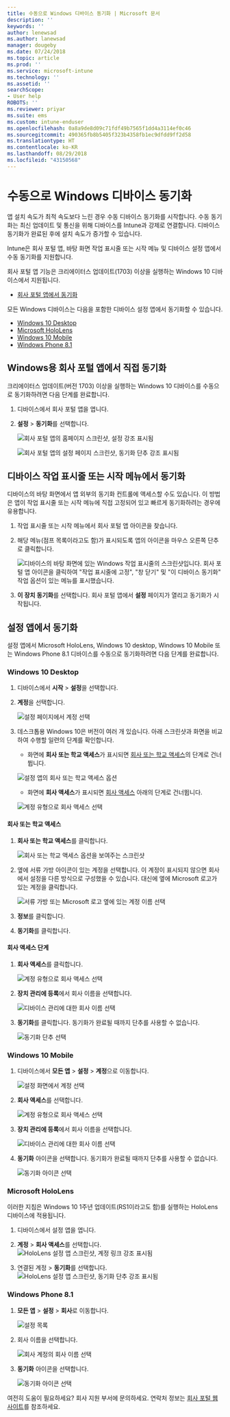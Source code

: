 ```yaml
---
title: 수동으로 Windows 디바이스 동기화 | Microsoft 문서
description: ''
keywords: ''
author: lenewsad
ms.author: lanewsad
manager: dougeby
ms.date: 07/24/2018
ms.topic: article
ms.prod: ''
ms.service: microsoft-intune
ms.technology: ''
ms.assetid: ''
searchScope:
- User help
ROBOTS: ''
ms.reviewer: priyar
ms.suite: ems
ms.custom: intune-enduser
ms.openlocfilehash: 0a8a9de8d09c71fdf49b7565f1dd4a3114ef0c46
ms.sourcegitcommit: 490365fb8b5405f323b4358fb1ec9dfdd9ff2d58
ms.translationtype: HT
ms.contentlocale: ko-KR
ms.lasthandoff: 08/29/2018
ms.locfileid: "43150568"
---
```

# <a name="sync-your-windows-device-manually"></a>수동으로 Windows 디바이스 동기화

앱 설치 속도가 최적 속도보다 느린 경우 수동 디바이스 동기화를 시작합니다. 수동 동기화는 최신 업데이트 및 통신을 위해 디바이스를 Intune과 강제로 연결합니다. 디바이스 동기화가 완료된 후에 설치 속도가 증가할 수 있습니다.

Intune은 회사 포털 앱, 바탕 화면 작업 표시줄 또는 시작 메뉴 및 디바이스 설정 앱에서 수동 동기화를 지원합니다. 

회사 포털 앱 기능은 크리에이터스 업데이트(1703) 이상을 실행하는 Windows 10 디바이스에서 지원됩니다. 
* [회사 포털 앱에서 동기화](#Sync-from-Company-Portal-app-for-Windows)  

모든 Windows 디바이스는 다음을 포함한 디바이스 설정 앱에서 동기화할 수 있습니다.

* [Windows 10 Desktop](#windows-10-desktop)  
* [Microsoft HoloLens](#microsoft-hololens)   
* [Windows 10 Mobile](#windows-10-mobile)  
* [Windows Phone 8.1](#windows-phone-81)    

## <a name="sync-directly-from-company-portal-app-for-windows"></a>Windows용 회사 포털 앱에서 직접 동기화
크리에이터스 업데이트(버전 1703) 이상을 실행하는 Windows 10 디바이스를 수동으로 동기화하려면 다음 단계를 완료합니다.

1.  디바이스에서 회사 포털 앱을 엽니다.

2.  **설정** > **동기화**를 선택합니다.

    ![회사 포털 앱의 홈페이지 스크린샷, 설정 강조 표시됨](./media/RS1_homePage_settings_04.png)  
    
    ![회사 포털 앱의 설정 페이지 스크린샷, 동기화 단추 강조 표시됨](./media/RS1_settingspage_sync05.png)  

## <a name="sync-from-device-taskbar-or-start-menu"></a>디바이스 작업 표시줄 또는 시작 메뉴에서 동기화   

디바이스의 바탕 화면에서 앱 외부의 동기화 컨트롤에 액세스할 수도 있습니다. 이 방법은 앱이 작업 표시줄 또는 시작 메뉴에 직접 고정되어 있고 빠르게 동기화하려는 경우에 유용합니다.  

1. 작업 표시줄 또는 시작 메뉴에서 회사 포털 앱 아이콘을 찾습니다.  
2. 해당 메뉴(점프 목록이라고도 함)가 표시되도록 앱의 아이콘을 마우스 오른쪽 단추로 클릭합니다.  

    ![디바이스의 바탕 화면에 있는 Windows 작업 표시줄의 스크린샷입니다. 회사 포털 앱 아이콘을 클릭하여 "작업 표시줄에 고정", "창 닫기" 및 "이 디바이스 동기화" 작업 옵션이 있는 메뉴를 표시했습니다.](./media/sync-device-from-start-menu-1807.png)  

3. **이 장치 동기화**를 선택합니다. 회사 포털 앱에서 **설정** 페이지가 열리고 동기화가 시작됩니다.  

## <a name="sync-from-settings-app"></a>설정 앱에서 동기화 
설정 앱에서 Microsoft HoloLens, Windows 10 desktop, Windows 10 Mobile 또는 Windows Phone 8.1 디바이스를 수동으로 동기화하려면 다음 단계를 완료합니다.  

### <a name="windows-10-desktop"></a>Windows 10 Desktop
1. 디바이스에서 **시작** > **설정**을 선택합니다.

2. **계정**을 선택합니다.

    ![설정 페이지에서 계정 선택](./media/win10pc-sync-2-settings-accounts.png)  

3. 데스크톱용 Windows 10은 버전이 여러 개 있습니다. 아래 스크린샷과 화면을 비교하여 수행할 일련의 단계를 확인합니다. 

    * 화면에 **회사 또는 학교 액세스**가 표시되면 [회사 또는 학교 액세스](#access-work-or-school)의 단계로 건너뜁니다.

    ![설정 앱의 회사 또는 학교 액세스 옵션](./media/w10-enroll-rs1-connect-to-work-or-school.png)  

    * 화면에 **회사 액세스**가 표시되면 [회사 액세스](#work-access) 아래의 단계로 건너뜁니다.  

    ![계정 유형으로 회사 액세스 선택](./media/win10pc-sync-3-work-access.png)

#### <a name="access-work-or-school-steps"></a>회사 또는 학교 액세스

1. **회사 또는 학교 액세스**를 클릭합니다.

    ![회사 또는 학교 액세스 옵션을 보여주는 스크린샷](./media/w10-enroll-rs1-connect-to-work-or-school.png)  

2. 옆에 서류 가방 아이콘이 있는 계정을 선택합니다. 이 계정이 표시되지 않으면 회사에서 설정을 다른 방식으로 구성했을 수 있습니다. 대신에 옆에 Microsoft 로고가 있는 계정을 클릭합니다.

     ![서류 가방 또는 Microsoft 로고 옆에 있는 계정 이름 선택](./media/win10pc-rs1-sync-info-button.png)

3. **정보**를 클릭합니다. 

4. **동기화**를 클릭합니다. 

#### <a name="work-access-steps"></a>회사 액세스 단계

1.  **회사 액세스**를 클릭합니다.

    ![계정 유형으로 회사 액세스 선택](./media/win10pc-sync-3-work-access.png)

2. **장치 관리에 등록**에서 회사 이름을 선택합니다.

    ![디바이스 관리에 대한 회사 이름 선택](./media/win10pc-sync-4-tap-com-name.png)

3. **동기화**를 클릭합니다. 동기화가 완료될 때까지 단추를 사용할 수 없습니다.

    ![동기화 단추 선택](./media/win10pc-sync-5-tap-sync.png)  


### <a name="windows-10-mobile"></a>Windows 10 Mobile

   1. 디바이스에서 **모든 앱** > **설정** > **계정**으로 이동합니다.

       ![설정 화면에서 계정 선택](./media/win10m-sync-1-settings-accounts.png)

   2. **회사 액세스**를 선택합니다.

       ![계정 유형으로 회사 액세스 선택](./media/win10m-sync-2-work-access.png)

   3. **장치 관리에 등록**에서 회사 이름을 선택합니다.

       ![디바이스 관리에 대한 회사 이름 선택](./media/win10m-sync-3-tap-comp-name.png)

   4. **동기화** 아이콘을 선택합니다. 동기화가 완료될 때까지 단추를 사용할 수 없습니다.

       ![동기화 아이콘 선택](./media/win10m-sync-4-tap-sync.png)  
### <a name="microsoft-hololens"></a>Microsoft HoloLens  
이러한 지침은 Windows 10 1주년 업데이트(RS1이라고도 함)를 실행하는 HoloLens 디바이스에 적용됩니다. 
1.  디바이스에서 설정 앱을 엽니다.  

2.  **계정** > **회사 액세스**를 선택합니다.  
    ![HoloLens 설정 앱 스크린샷, 계정 링크 강조 표시됨](./media/RS1_holoLens_SettingsRS1_Accounts_06.png)  

3.  연결된 계정 > **동기화**를 선택합니다. ![HoloLens 설정 앱 스크린샷, 동기화 단추 강조 표시됨](./media/RS1_holoLens_SyncRS1_Sync_08.png)  

### <a name="windows-phone-81"></a>Windows Phone 8.1

1. **모든 앱** > **설정** > **회사**로 이동합니다.

    ![설정 목록](./media/wp81-1-sync-settings-workplace.png)

2. 회사 이름을 선택합니다.

    ![회사 계정의 회사 이름 선택](./media/wp81-2-sync-tap-compname.png)

3. **동기화** 아이콘을 선택합니다.

    ![동기화 아이콘 선택](./media/wp81-3-sync-tap-sync-button.png)

여전히 도움이 필요하세요? 회사 지원 부서에 문의하세요. 연락처 정보는 [회사 포털 웹 사이트](https://go.microsoft.com/fwlink/?linkid=2010980)를 참조하세요.
